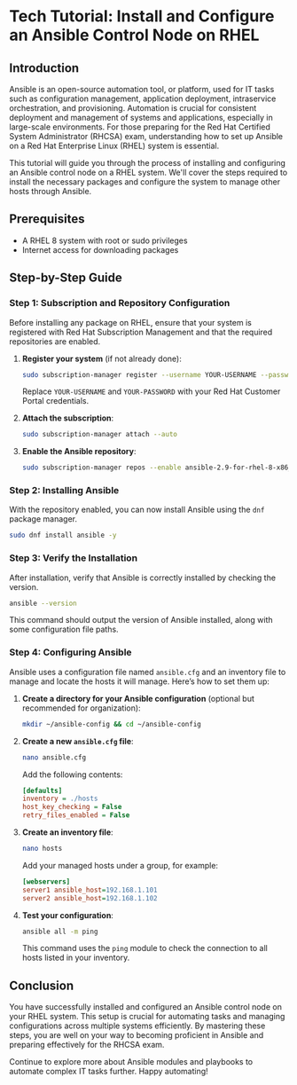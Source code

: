 # Tech Tutorial: Install and Configure an Ansible Control Node on RHEL

## Introduction

Ansible is an open-source automation tool, or platform, used for IT tasks such as configuration management, application deployment, intraservice orchestration, and provisioning. Automation is crucial for consistent deployment and management of systems and applications, especially in large-scale environments. For those preparing for the Red Hat Certified System Administrator (RHCSA) exam, understanding how to set up Ansible on a Red Hat Enterprise Linux (RHEL) system is essential.

This tutorial will guide you through the process of installing and configuring an Ansible control node on a RHEL system. We'll cover the steps required to install the necessary packages and configure the system to manage other hosts through Ansible.

## Prerequisites

- A RHEL 8 system with root or sudo privileges
- Internet access for downloading packages

## Step-by-Step Guide

### Step 1: Subscription and Repository Configuration

Before installing any package on RHEL, ensure that your system is registered with Red Hat Subscription Management and that the required repositories are enabled.

1. **Register your system** (if not already done):
    ```bash
    sudo subscription-manager register --username YOUR-USERNAME --password YOUR-PASSWORD
    ```
    Replace `YOUR-USERNAME` and `YOUR-PASSWORD` with your Red Hat Customer Portal credentials.

2. **Attach the subscription**:
    ```bash
    sudo subscription-manager attach --auto
    ```

3. **Enable the Ansible repository**:
    ```bash
    sudo subscription-manager repos --enable ansible-2.9-for-rhel-8-x86_64-rpms
    ```

### Step 2: Installing Ansible

With the repository enabled, you can now install Ansible using the `dnf` package manager.

```bash
sudo dnf install ansible -y
```

### Step 3: Verify the Installation

After installation, verify that Ansible is correctly installed by checking the version.

```bash
ansible --version
```

This command should output the version of Ansible installed, along with some configuration file paths.

### Step 4: Configuring Ansible

Ansible uses a configuration file named `ansible.cfg` and an inventory file to manage and locate the hosts it will manage. Here’s how to set them up:

1. **Create a directory for your Ansible configuration** (optional but recommended for organization):
    ```bash
    mkdir ~/ansible-config && cd ~/ansible-config
    ```

2. **Create a new `ansible.cfg` file**:
    ```bash
    nano ansible.cfg
    ```
    Add the following contents:
    ```ini
    [defaults]
    inventory = ./hosts
    host_key_checking = False
    retry_files_enabled = False
    ```

3. **Create an inventory file**:
    ```bash
    nano hosts
    ```
    Add your managed hosts under a group, for example:
    ```ini
    [webservers]
    server1 ansible_host=192.168.1.101
    server2 ansible_host=192.168.1.102
    ```

4. **Test your configuration**:
    ```bash
    ansible all -m ping
    ```
    This command uses the `ping` module to check the connection to all hosts listed in your inventory.

## Conclusion

You have successfully installed and configured an Ansible control node on your RHEL system. This setup is crucial for automating tasks and managing configurations across multiple systems efficiently. By mastering these steps, you are well on your way to becoming proficient in Ansible and preparing effectively for the RHCSA exam.

Continue to explore more about Ansible modules and playbooks to automate complex IT tasks further. Happy automating!